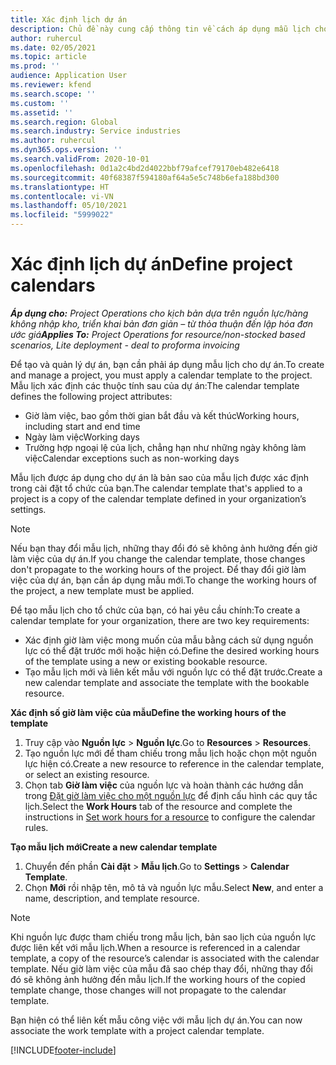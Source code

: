 ```yaml
---
title: Xác định lịch dự án
description: Chủ đề này cung cấp thông tin về cách áp dụng mẫu lịch cho dự án để theo dõi tiến độ dự án.
author: ruhercul
ms.date: 02/05/2021
ms.topic: article
ms.prod: ''
audience: Application User
ms.reviewer: kfend
ms.search.scope: ''
ms.custom: ''
ms.assetid: ''
ms.search.region: Global
ms.search.industry: Service industries
ms.author: ruhercul
ms.dyn365.ops.version: ''
ms.search.validFrom: 2020-10-01
ms.openlocfilehash: 0d1a2c4bd2d4022bbf79afcef79170eb482e6418
ms.sourcegitcommit: 40f68387f594180af64a5e5c748b6efa188bd300
ms.translationtype: HT
ms.contentlocale: vi-VN
ms.lasthandoff: 05/10/2021
ms.locfileid: "5999022"
---
```

# <a name="define-project-calendars"></a><span data-ttu-id="63fcb-103">Xác định lịch dự án</span><span class="sxs-lookup"><span data-stu-id="63fcb-103">Define project calendars</span></span>

<span data-ttu-id="63fcb-104">_**Áp dụng cho:** Project Operations cho kịch bản dựa trên nguồn lực/hàng không nhập kho, triển khai bản đơn giản – từ thỏa thuận đến lập hóa đơn ước giá_</span><span class="sxs-lookup"><span data-stu-id="63fcb-104">_**Applies To:** Project Operations for resource/non-stocked based scenarios, Lite deployment - deal to proforma invoicing_</span></span>

<span data-ttu-id="63fcb-105">Để tạo và quản lý dự án, bạn cần phải áp dụng mẫu lịch cho dự án.</span><span class="sxs-lookup"><span data-stu-id="63fcb-105">To create and manage a project, you must apply a calendar template to the project.</span></span> <span data-ttu-id="63fcb-106">Mẫu lịch xác định các thuộc tính sau của dự án:</span><span class="sxs-lookup"><span data-stu-id="63fcb-106">The calendar template defines the following project attributes:</span></span>

- <span data-ttu-id="63fcb-107">Giờ làm việc, bao gồm thời gian bắt đầu và kết thúc</span><span class="sxs-lookup"><span data-stu-id="63fcb-107">Working hours, including start and end time</span></span>
- <span data-ttu-id="63fcb-108">Ngày làm việc</span><span class="sxs-lookup"><span data-stu-id="63fcb-108">Working days</span></span>
- <span data-ttu-id="63fcb-109">Trường hợp ngoại lệ của lịch, chẳng hạn như những ngày không làm việc</span><span class="sxs-lookup"><span data-stu-id="63fcb-109">Calendar exceptions such as non-working days</span></span>

<span data-ttu-id="63fcb-110">Mẫu lịch được áp dụng cho dự án là bản sao của mẫu lịch được xác định trong cài đặt tổ chức của bạn.</span><span class="sxs-lookup"><span data-stu-id="63fcb-110">The calendar template that's applied to a project is a copy of the calendar template defined in your organization’s settings.</span></span>

> [!NOTE]
> <span data-ttu-id="63fcb-111">Nếu bạn thay đổi mẫu lịch, những thay đổi đó sẽ không ảnh hưởng đến giờ làm việc của dự án.</span><span class="sxs-lookup"><span data-stu-id="63fcb-111">If you change the calendar template, those changes don't propagate to the working hours of the project.</span></span> <span data-ttu-id="63fcb-112">Để thay đổi giờ làm việc của dự án, bạn cần áp dụng mẫu mới.</span><span class="sxs-lookup"><span data-stu-id="63fcb-112">To change the working hours of the project, a new template must be applied.</span></span>

<span data-ttu-id="63fcb-113">Để tạo mẫu lịch cho tổ chức của bạn, có hai yêu cầu chính:</span><span class="sxs-lookup"><span data-stu-id="63fcb-113">To create a calendar template for your organization, there are two key requirements:</span></span>

- <span data-ttu-id="63fcb-114">Xác định giờ làm việc mong muốn của mẫu bằng cách sử dụng nguồn lực có thể đặt trước mới hoặc hiện có.</span><span class="sxs-lookup"><span data-stu-id="63fcb-114">Define the desired working hours of the template using a new or existing bookable resource.</span></span>
- <span data-ttu-id="63fcb-115">Tạo mẫu lịch mới và liên kết mẫu với nguồn lực có thể đặt trước.</span><span class="sxs-lookup"><span data-stu-id="63fcb-115">Create a new calendar template and associate the template with the bookable resource.</span></span>

<span data-ttu-id="63fcb-116">**Xác định số giờ làm việc của mẫu**</span><span class="sxs-lookup"><span data-stu-id="63fcb-116">**Define the working hours of the template**</span></span>

1. <span data-ttu-id="63fcb-117">Truy cập vào **Nguồn lực** \> **Nguồn lực**.</span><span class="sxs-lookup"><span data-stu-id="63fcb-117">Go to **Resources** \> **Resources**.</span></span>
2. <span data-ttu-id="63fcb-118">Tạo nguồn lực mới để tham chiếu trong mẫu lịch hoặc chọn một nguồn lực hiện có.</span><span class="sxs-lookup"><span data-stu-id="63fcb-118">Create a new resource to reference in the calendar template, or select an existing resource.</span></span>
3. <span data-ttu-id="63fcb-119">Chọn tab **Giờ làm việc** của nguồn lực và hoàn thành các hướng dẫn trong [Đặt giờ làm việc cho một nguồn lực](/dynamics365/field-service/set-work-hours-resource.md) để định cấu hình các quy tắc lịch.</span><span class="sxs-lookup"><span data-stu-id="63fcb-119">Select the **Work Hours** tab of the resource and complete the instructions in [Set work hours for a resource](/dynamics365/field-service/set-work-hours-resource.md) to configure the calendar rules.</span></span>

<span data-ttu-id="63fcb-120">**Tạo mẫu lịch mới**</span><span class="sxs-lookup"><span data-stu-id="63fcb-120">**Create a new calendar template**</span></span>

1. <span data-ttu-id="63fcb-121">Chuyển đến phần **Cài đặt** \> **Mẫu lịch**.</span><span class="sxs-lookup"><span data-stu-id="63fcb-121">Go to **Settings** \> **Calendar Template**.</span></span>
2. <span data-ttu-id="63fcb-122">Chọn **Mới** rồi nhập tên, mô tả và nguồn lực mẫu.</span><span class="sxs-lookup"><span data-stu-id="63fcb-122">Select **New**, and enter a name, description, and template resource.</span></span>

> [!NOTE]
> <span data-ttu-id="63fcb-123">Khi nguồn lực được tham chiếu trong mẫu lịch, bản sao lịch của nguồn lực được liên kết với mẫu lịch.</span><span class="sxs-lookup"><span data-stu-id="63fcb-123">When a resource is referenced in a calendar template, a copy of the resource’s calendar is associated with the calendar template.</span></span> <span data-ttu-id="63fcb-124">Nếu giờ làm việc của mẫu đã sao chép thay đổi, những thay đổi đó sẽ không ảnh hưởng đến mẫu lịch.</span><span class="sxs-lookup"><span data-stu-id="63fcb-124">If the working hours of the copied template change, those changes will not propagate to the calendar template.</span></span>

<span data-ttu-id="63fcb-125">Bạn hiện có thể liên kết mẫu công việc với mẫu lịch dự án.</span><span class="sxs-lookup"><span data-stu-id="63fcb-125">You can now associate the work template with a project calendar template.</span></span>


[!INCLUDE[footer-include](../includes/footer-banner.md)]

